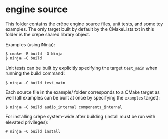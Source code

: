 # engine source

This folder contains the crêpe engine source files, unit tests, and some toy
examples. The only target built by default by the CMakeLists.txt in this folder
is the crêpe shared library object.

Examples (using Ninja):

```
$ cmake -B build -G Ninja
$ ninja -C build
```

Unit tests can be built by explicitly specifying the target `test_main` when
running the build command:

```
$ ninja -C build test_main
```

Each source file in the example/ folder corresponds to a CMake target as well
(all examples can be built at once by specifying the `examples` target):

```
$ ninja -C build audio_internal components_internal
```

For installing crêpe system-wide after building (install must be run with
elevated privileges):

```
# ninja -C build install
```

